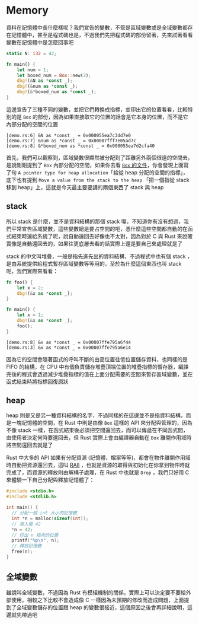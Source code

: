 Memory
======

資料在記憶體中長什麼樣呢？我們宣告的變數，不管是區域變數或是全域變數都存在記憶體中，甚至是程式碼也是，不過我們先把程式碼的部份留著，先來試著看看變數在記憶體中是怎麼回事吧

```rust
static N: i32 = 42;

fn main() {
    let num = 1;
    let boxed_num = Box::new(2);
    dbg!(&N as *const _);
    dbg!(&num as *const _);
    dbg!(&*boxed_num as *const _);
}
```

這邊宣告了三種不同的變數，並把它們轉換成指標，並印出它的位置看看，比較特別的是 `Box` 的部份，因為如果直接取它的位置的話會是它本身的位置，而不是它內部分配的空間的位置

```plain
[demo.rs:6] &N as *const _ = 0x000055ea7c3dd7e0
[demo.rs:7] &num as *const _ = 0x00007fff7e05ad7c
[demo.rs:8] &*boxed_num as *const _ = 0x000055ea7d2cfa40
```

首先，我們可以觀察到，區域變數很顯然被分配到了距離另外兩個很遠的空間去，是說剛剛提到了 `Box` 內部分配的空間，如果你去看 [`Box` 的文件][box-doc]，你會發現上面寫了句 `A pointer type for heap allocation`「給從 heap 分配的空間的指標」，底下也有提到 `Move a value from the stack to the heap` 「把一個指從 stack 移到 heap」上，這就是今天最主要要講的兩個東西了 stack 與 heap

[box-doc]: https://doc.rust-lang.org/stable/std/boxed/index.html

stack
-----

所以 stack 是什麼，並不是資料結構的那個 stack 喔，不知道你有沒有想過，我們平常宣告區域變數，這些變數總是要占空間的吧，憑什麼這些空間都自動的在函式結束時還給系統了呢，說自動還回去好像也不太對，因為對於 C 與 Rust 來說確實像是自動還回去的，如果往更底層去看的話實際上還是要自己來處理就是了

stack 的中文叫堆疊，一般是指先進先出的資料結構，不過程式中也有個 stack ，是由系統提供給程式暫存區域變數等等用的，至於為什麼這個東西也叫 stack 呢，我們實際來看看：

```rust
fn foo() {
    let x = 2;
    dbg!(&x as *const _);
}

fn main() {
    let x = 1;
    dbg!(&x as *const _);
    foo();
}
```

```plain
[demo.rs:8] &x as *const _ = 0x00007ffe795a6f44
[demo.rs:3] &x as *const _ = 0x00007ffe795a6e14
```

因為它的空間會隨著函式的呼叫不斷的由高位置往低位置儲存資料，也同樣的是 FIFO 的結構，在 CPU 中有個負責儲存堆疊頂端位置的堆疊指標的暫存器，編譯完後的程式會透過減少堆疊指標的值在上面分配需要的空間來暫存區域變數，並在函式結束時將指標回復原狀

heap
----

heap 則是又是另一種資料結構的名字，不過同樣的在這邊並不是指資料結構，而是一塊記憶體的空間，在 Rust 中則是由像 `Box` 這樣的 API 來分配與管理的，因為不像 stack 一樣，在函式結束後必須把空間還回去，而可以傳遞在不同函式間，由使用者決定何時要還回去，但 Rust 實際上會由編譯器自動在 `Box` 離開作用域時將空間還回去就是了

Rust 中大多的 API 如果有分配資源 (記憶體、檔案等等)，都會在物件離開作用域時自動把資源還回去，這叫 [RAII][RAII] ，也就是資源的取得與初始化在你拿到物件時就完成了，而資源的釋放則由解構子處理，在 Rust 中也就是 `Drop` ，我們只好用 C 來體驗一下自己分配與釋放記憶體了：

[RAII]: https://zh.wikipedia.org/zh-tw/RAII

```c
#include <stdio.h>
#include <stdlib.h>

int main() {
  // 分配一個 int 大小的記憶體
  int *n = malloc(sizeof(int));
  // 寫入值 42
  *n = 42;
  // 印出 n 指向的位置
  printf("%p\n", n);
  // 釋放記憶體
  free(n);
}
```

全域變數
--------

雖說叫全域變數，不過因為 Rust 有模組機制的關係，實際上可以決定要不要給外部使用，相較之下比較不會造成像 C 一樣因為未預期的修改而造成問題，上面提到了全域變數儲存的位置跟 heap 的變數很接近，這個原因之後會再詳細說明，這邊就先帶過吧
